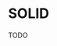 # SOLID

TODO

<!--
https://medium.com/@hatajoe/one-practice-of-sod-in-solid-principles-7c5916e7fc28
-->
